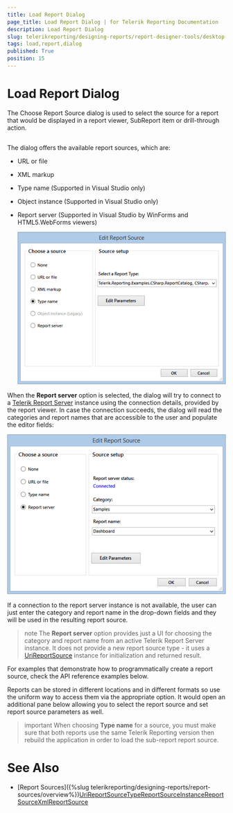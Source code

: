 ```yaml
---
title: Load Report Dialog
page_title: Load Report Dialog | for Telerik Reporting Documentation
description: Load Report Dialog
slug: telerikreporting/designing-reports/report-designer-tools/desktop-designers/tools/load-report-dialog
tags: load,report,dialog
published: True
position: 15
---
```


# Load Report Dialog



The Choose Report Source dialog is used to select the source for a report that would be displayed in a report viewer,         SubReport item or drill-through action.       

## 

The dialog offers the available report sources, which are:

* URL or file             

* XML markup             

* Type name (Supported in Visual Studio only)             

* Object instance (Supported in Visual Studio only)             

* Report server (Supported in Visual Studio by WinForms and HTML5.WebForms viewers)               

  ![reportsource-dialog-winforms-viewer](images/reportsource-dialog-winforms-viewer.png)

When the __Report server__ option is selected, the dialog will try to connect to a           [Telerik Report Server](http://docs.telerik.com/report-server/introduction)           instance using the connection details, provided by the report viewer. In case the connection succeeds, the dialog will read the categories and report names that are accessible           to the user and populate the editor fields:           

  ![reportsource-dialog-html 5webforms-viewer](images/reportsource-dialog-html5webforms-viewer.png)

If a connection to the report server instance is not available, the user can just enter the category and report name in the drop-down fields and they will be used in the resulting report source.         

>note The  __Report server__  option provides just a UI for choosing the category and report name from an active Telerik Report Server instance.             It does not provide a new report source type - it uses a [UriReportSource](/reporting/api/Telerik.Reporting.UriReportSource) instance             for initialization and returned result.           


For examples that demonstrate how to programmatically create a report source, check the API reference examples below.

Reports can be stored in different locations and in different formats so use the uniform way to access           them via the appropriate option. It would open an additional pane below allowing you to select the report source and           set report source parameters as well.         

>important When choosing  __Type name__  for a source, you must make sure that both reports use the same Telerik Reporting version then rebuild the application in order to load the sub-report report source.           


# See Also


 * [Report Sources]({%slug telerikreporting/designing-reports/report-sources/overview%})[UriReportSource](/reporting/api/Telerik.Reporting.UriReportSource)[TypeReportSource](/reporting/api/Telerik.Reporting.TypeReportSource)[InstanceReportSource](/reporting/api/Telerik.Reporting.InstanceReportSource)[XmlReportSource](/reporting/api/Telerik.Reporting.XmlReportSource)
